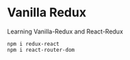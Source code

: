 # Vanilla Redux

Learning Vanilla-Redux and React-Redux

```
npm i redux-react
npm i react-router-dom
```
